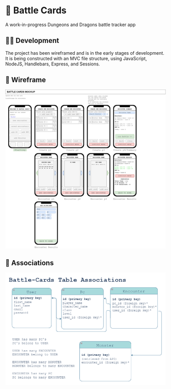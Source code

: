 # 🐲 Battle Cards
A work-in-progress Dungeons and Dragons battle tracker app

## 👨‍💻 Development
The project has been wireframed and is in the early stages of development. It is being constructed with an MVC file structure, using JavaScript, NodeJS, Handlebars, Express, and Sessions.

## 📝 Wireframe
![Wireframe](images/wireframe-preview.png)

## 🔗 Associations
![Table associations](images/table_associations.png)
